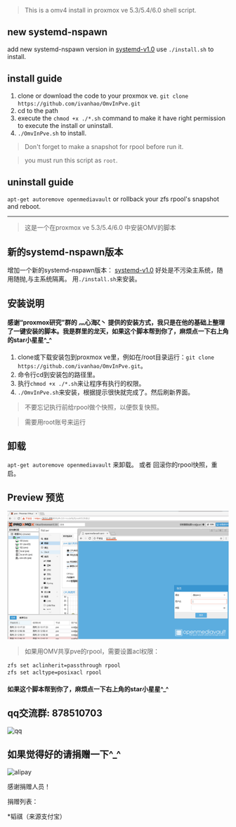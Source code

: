 >This is a omv4 install in proxmox ve 5.3/5.4/6.0 shell script.

## new systemd-nspawn ##

add new systemd-nspawn version in [systemd-v1.0](https://github.com/ivanhao/OmvInPve/tree/systemd-v1.0)
use `./install.sh` to install.

## install guide ##

1. clone or download the code to your proxmox ve. `git clone https://github.com/ivanhao/OmvInPve.git`
2. cd to the path
3. execute the `chmod +x ./*.sh` command to make it have right permission to execute the install or uninstall.
4. `./OmvInPve.sh` to install.
> Don't forget to make a snapshot for rpool before run it.

> you must run this script as `root`.

## uninstall guide ##
`apt-get autoremove openmediavault`
or
rollback your zfs rpool's snapshot and reboot.


***

>这是一个在proxmox ve 5.3/5.4/6.0 中安装OMV的脚本

## 新的systemd-nspawn版本 ##

增加一个新的systemd-nspawn版本： [systemd-v1.0](https://github.com/ivanhao/OmvInPve/tree/systemd-v1.0)
好处是不污染主系统，随用随抛,与主系统隔离。
用`./install.sh`来安装。

## 安装说明 ##
#### 感谢“proxmox研究”群的  灬心海ζ丶 提供的安装方式，我只是在他的基础上整理了一键安装的脚本。我是群里的龙天，如果这个脚本帮到你了，麻烦点一下右上角的star小星星^_^

1. clone或下载安装包到proxmox ve里，例如在/root目录运行：`git clone https://github.com/ivanhao/OmvInPve.git`。
2. 命令行cd到安装包的路径里。
3. 执行`chmod +x ./*.sh`来让程序有执行的权限。
4. `./OmvInPve.sh`来安装，根据提示很快就完成了。然后刷新界面。
> 不要忘记执行前给rpool做个快照，以便恢复快照。

> 需要用root账号来运行

## 卸载 ##

`apt-get autoremove openmediavault` 来卸载。
或者
回滚你的rpool快照，重启。

##  Preview 预览 ##
![preview](./preview.png)

> 如果用OMV共享pve的rpool，需要设置acl权限：
```
zfs set aclinherit=passthrough rpool
zfs set acltype=posixacl rpool
```
#### 如果这个脚本帮到你了，麻烦点一下右上角的star小星星^_^

## qq交流群: 878510703

![qq](http://upload-images.jianshu.io/upload_images/4171480-e0204ead0fb41d5e.jpg)

## 如果觉得好的请捐赠一下^_^
![alipay](https://upload-images.jianshu.io/upload_images/4171480-04c3ebb5c11cfdf9.png?imageMogr2/auto-orient/strip%7CimageView2/2/w/1240)


感谢捐赠人员！

捐赠列表：

*韬祺（来源支付宝）
